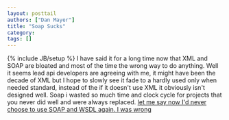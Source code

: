 ```yaml
---
layout: posttail
authors: ["Dan Mayer"]
title: "Soap Sucks"
category:
tags: []
---
```

{% include JB/setup %}
I have said it for a long time now that XML and SOAP are bloated and most of the time the wrong way to do anything. Well it seems lead api developers are agreeing with me, it might have been the decade of XML but I hope to slowly see it fade to a hardly used only when needed standard, instead of the if it doesn't use XML it obviously isn't designed well.    Soap i wasted so much time and clock cycle for projects that you never did well and were always replaced.    [let me say now I'd never choose to use SOAP and WSDL again. I was wrong](http://www.somebits.com/weblog/tech/bad/whySoapSucks.html)